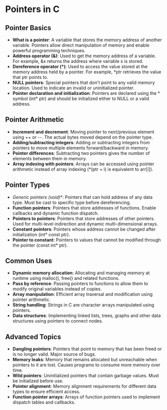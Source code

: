 # Pointers in C

## Pointer Basics
- **What is a pointer**: A variable that stores the memory address of another variable. Pointers allow direct manipulation of memory and enable powerful programming techniques.
- **Address operator (&)**: Used to get the memory address of a variable. For example, &x returns the address where variable x is stored.
- **Dereference operator (*)**: Used to access the value stored at the memory address held by a pointer. For example, *ptr retrieves the value that ptr points to.
- **NULL pointers**: Special pointers that don't point to any valid memory location. Used to indicate an invalid or uninitialized pointer.
- **Pointer declaration and initialization**: Pointers are declared using the * symbol (int* ptr) and should be initialized either to NULL or a valid address.

## Pointer Arithmetic
- **Increment and decrement**: Moving pointer to next/previous element using ++ or --. The actual bytes moved depend on the pointer type.
- **Adding/subtracting integers**: Adding or subtracting integers from pointers to move multiple elements forward/backward in memory.
- **Pointer differences**: Subtracting two pointers gives the number of elements between them in memory.
- **Array indexing with pointers**: Arrays can be accessed using pointer arithmetic instead of array indexing (*(ptr + i) is equivalent to arr[i]).

## Pointer Types
- **Generic pointers (void*)**: Pointers that can hold address of any data type. Must be cast to specific type before dereferencing.
- **Function pointers**: Pointers that store addresses of functions. Enable callbacks and dynamic function dispatch.
- **Pointers to pointers**: Pointers that store addresses of other pointers. Used for multi-level indirection and dynamic multi-dimensional arrays.
- **Constant pointers**: Pointers whose address cannot be changed after initialization (int* const ptr).
- **Pointer to constant**: Pointers to values that cannot be modified through the pointer (const int* ptr).

## Common Uses
- **Dynamic memory allocation**: Allocating and managing memory at runtime using malloc(), free() and related functions.
- **Pass by reference**: Passing pointers to functions to allow them to modify original variables instead of copies.
- **Array manipulation**: Efficient array traversal and modification using pointer arithmetic.
- **String handling**: Strings in C are character arrays manipulated using pointers.
- **Data structures**: Implementing linked lists, trees, graphs and other data structures using pointers to connect nodes.

## Advanced Topics
- **Dangling pointers**: Pointers that point to memory that has been freed or is no longer valid. Major source of bugs.
- **Memory leaks**: Memory that remains allocated but unreachable when pointers to it are lost. Causes programs to consume more memory over time.
- **Wild pointers**: Uninitialized pointers that contain garbage values. Must be initialized before use.
- **Pointer alignment**: Memory alignment requirements for different data types to ensure efficient access.
- **Function pointer arrays**: Arrays of function pointers used to implement dispatch tables and callbacks.